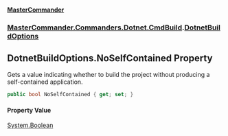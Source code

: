 #### [MasterCommander](MasterCommander.md 'MasterCommander')
### [MasterCommander.Commanders.Dotnet.CmdBuild](MasterCommander.md#MasterCommander.Commanders.Dotnet.CmdBuild 'MasterCommander.Commanders.Dotnet.CmdBuild').[DotnetBuildOptions](DotnetBuildOptions.md 'MasterCommander.Commanders.Dotnet.CmdBuild.DotnetBuildOptions')

## DotnetBuildOptions.NoSelfContained Property

Gets a value indicating whether to build the project without producing a self-contained application.

```csharp
public bool NoSelfContained { get; set; }
```

#### Property Value
[System.Boolean](https://docs.microsoft.com/en-us/dotnet/api/System.Boolean 'System.Boolean')